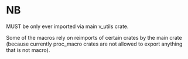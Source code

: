 # NB
MUST be only ever imported via main v_utils crate.

Some of the macros rely on reimports of certain crates by the main crate (because currently proc_macro crates are not allowed to export anything that is not macro).
